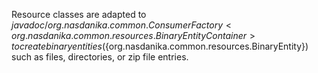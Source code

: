 Resource classes are adapted to ${javadoc/org.nasdanika.common.ConsumerFactory}<org.nasdanika.common.resources.BinaryEntityContainer> to create binary entities (${org.nasdanika.common.resources.BinaryEntity}) such as files, directories, or zip file entries.


